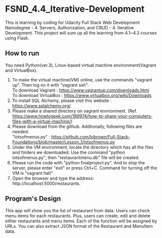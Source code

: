 # FSND_4.4_Iterative-Development
This is learning by coding for Udacity Full Stack Web Development Nanodegree - 4. Servers, Authorization, and CRUD - 4. Iterative Development. This project will sum up all the learning from 4.1~4.3 courses using Flask.

## How to run
You need Python(ver.3), Linux-based virtual machine environment(Vagrant and VirtualBox).
  1. To make the virtual machine(VM) online, use the commands "vagrant up". Then log on it with "vagrant ssh". </br>
    To download Vagrant : https://www.vagrantup.com/downloads.html</br>
    To download VirtualBox : https://www.virtualbox.org/wiki/Downloads
  2. To install SQL Alchemy, please visit this website : https://www.sqlalchemy.org/
  3. Please make a shared directory on vagrant environment. (Ref. https://www.howtogeek.com/189974/how-to-share-your-computers-files-with-a-virtual-machine/)
  4. Please download from the github. Addtionally, following files are needed.</br>
    "lotsofmenus.py" : https://github.com/lobrown/Full-Stack-Foundations/blob/master/Lesson_1/lotsofmenus.py
  5. Under the VM environment, locate the directory which has all the files and folders we downloaded. Use the command "python lotsofmenus.py", then "restaurantmenu.db" file will be created.
  6. Please run the code with "python finalproject.py". And to stop the server, please enter "exit" or press Ctrl+C. Command for turning off the VM is "vagrant halt".
  7. Open the browser and type the address: http://localhost:5000/restaurants.


## Program's Design
This app will show you the list of restaurant from data. Users can check menu items for each restaurants. Plus, users can create, edit and delete either restaurants and menu items. Each of the function will be assigned by URLs. You can also extract JSON format of the Restaurant and MenuItem data.
